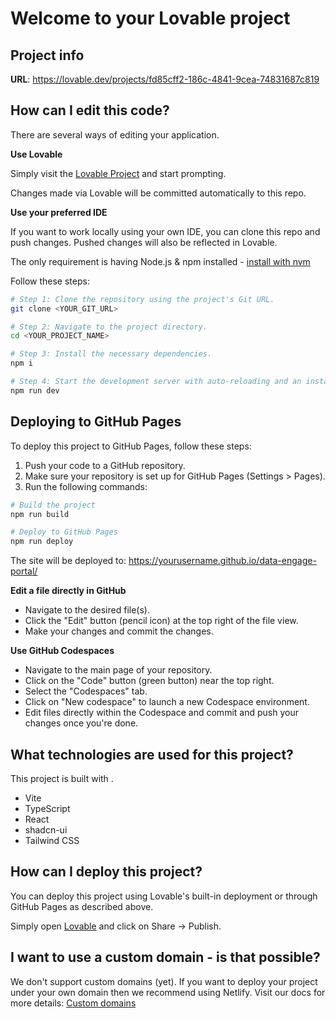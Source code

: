 
# Welcome to your Lovable project

## Project info

**URL**: https://lovable.dev/projects/fd85cff2-186c-4841-9cea-74831687c819

## How can I edit this code?

There are several ways of editing your application.

**Use Lovable**

Simply visit the [Lovable Project](https://lovable.dev/projects/fd85cff2-186c-4841-9cea-74831687c819) and start prompting.

Changes made via Lovable will be committed automatically to this repo.

**Use your preferred IDE**

If you want to work locally using your own IDE, you can clone this repo and push changes. Pushed changes will also be reflected in Lovable.

The only requirement is having Node.js & npm installed - [install with nvm](https://github.com/nvm-sh/nvm#installing-and-updating)

Follow these steps:

```sh
# Step 1: Clone the repository using the project's Git URL.
git clone <YOUR_GIT_URL>

# Step 2: Navigate to the project directory.
cd <YOUR_PROJECT_NAME>

# Step 3: Install the necessary dependencies.
npm i

# Step 4: Start the development server with auto-reloading and an instant preview.
npm run dev
```

## Deploying to GitHub Pages

To deploy this project to GitHub Pages, follow these steps:

1. Push your code to a GitHub repository.
2. Make sure your repository is set up for GitHub Pages (Settings > Pages).
3. Run the following commands:

```sh
# Build the project
npm run build

# Deploy to GitHub Pages
npm run deploy
```

The site will be deployed to: https://yourusername.github.io/data-engage-portal/

**Edit a file directly in GitHub**

- Navigate to the desired file(s).
- Click the "Edit" button (pencil icon) at the top right of the file view.
- Make your changes and commit the changes.

**Use GitHub Codespaces**

- Navigate to the main page of your repository.
- Click on the "Code" button (green button) near the top right.
- Select the "Codespaces" tab.
- Click on "New codespace" to launch a new Codespace environment.
- Edit files directly within the Codespace and commit and push your changes once you're done.

## What technologies are used for this project?

This project is built with .

- Vite
- TypeScript
- React
- shadcn-ui
- Tailwind CSS

## How can I deploy this project?

You can deploy this project using Lovable's built-in deployment or through GitHub Pages as described above.

Simply open [Lovable](https://lovable.dev/projects/fd85cff2-186c-4841-9cea-74831687c819) and click on Share -> Publish.

## I want to use a custom domain - is that possible?

We don't support custom domains (yet). If you want to deploy your project under your own domain then we recommend using Netlify. Visit our docs for more details: [Custom domains](https://docs.lovable.dev/tips-tricks/custom-domain/)

